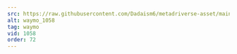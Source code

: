 ```yaml
---
src: https://raw.githubusercontent.com/Dadaism6/metadriverse-asset/main/script-waymo-output-newcompressed/waymo_1058.mp4
alt: waymo_1058
tag: waymo
vid: 1058
order: 72
---
```

